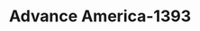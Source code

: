 ---
f_zip-code: 80014
f_state-code: CO
title: Advance America-1393
f_phone: 303-283-0350
f_city-only: Aurora
f_address: 3105 S Peoria Street Unit C Aurora
f_location-unique-id: '1393'
slug: advance-america-1393
updated-on: '2024-05-30T13:46:58.046Z'
created-on: '2024-05-30T13:36:59.803Z'
published-on: '2024-05-30T13:54:32.469Z'
f_city-state: cms/city/aurora-co.md
f_company: cms/company/advance-america.md
f_state: cms/state/colorado.md
layout: '[payday-loan].html'
tags: payday-loan
---
